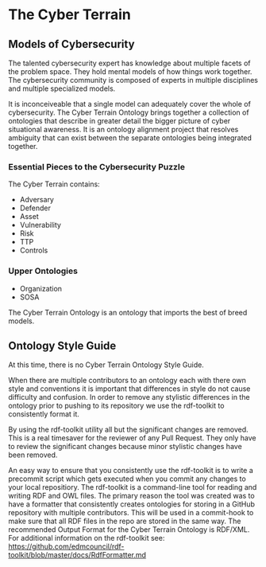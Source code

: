 # The Cyber Terrain
## Models of Cybersecurity
The talented cybersecurity expert has knowledge about multiple facets of the problem space. They hold mental models of how things work together. The cybersecurity community is composed of experts in multiple disciplines and multiple specialized models.

It is inconceiveable that a single model can adequately cover the whole of cybersecurity. The Cyber Terrain Ontology brings together a collection of ontologies that describe in greater detail the bigger picture of cyber situational awareness. It is an ontology alignment project that resolves ambiguity that can exist between the separate ontologies being integrated together.

### Essential Pieces to the Cybersecurity Puzzle
The Cyber Terrain contains:
* Adversary
* Defender
* Asset
* Vulnerability
* Risk
* TTP 
* Controls

### Upper Ontologies
* Organization
* SOSA

The Cyber Terrain Ontology is an ontology that imports the best of breed models.

## Ontology Style Guide
At this time, there is no Cyber Terrain Ontology Style Guide. 

When there are multiple contributors to an ontology each with there own style and conventions it is important that differences in style do not cause difficulty and confusion. In order to remove any stylistic differences in the ontology prior to pushing to its repository we use the rdf-toolkit to consistently format it.

By using the rdf-toolkit utility all but the significant changes are removed. This is a real timesaver for the reviewer of any Pull Request. They only have to review the significant changes because minor stylistic changes have been removed.

An easy way to ensure that you consistently use the rdf-toolkit is to write a precommit script which gets executed when you commit any changes to your local repositiory.
The rdf-toolkit is a command-line tool for reading and writing RDF and OWL files. The primary reason the tool was created was to have a formatter that consistently creates ontologies for storing in a GitHub repository with multiple contributors.
This will be used in a commit-hook to make sure that all RDF files in the repo are stored in the same way.
The recommended Output Format for the Cyber Terrain Ontology is RDF/XML. 
For additional information on the rdf-toolkit see: https://github.com/edmcouncil/rdf-toolkit/blob/master/docs/RdfFormatter.md 


